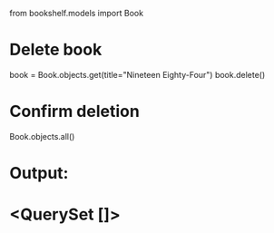 from bookshelf.models import Book

# Delete book
book = Book.objects.get(title="Nineteen Eighty-Four")
book.delete()

# Confirm deletion
Book.objects.all()

# Output:
# <QuerySet []>
